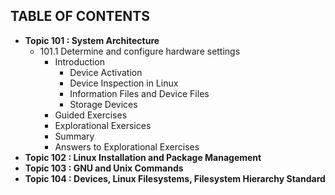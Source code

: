 ## TABLE OF CONTENTS

 - **Topic 101 : System Architecture**
   - 101.1 Determine and configure hardware settings
        -  Introduction
           - Device Activation
           - Device Inspection in Linux
           - Information Files and Device Files
           - Storage Devices
        - Guided Exercises
        - Explorational Exersices
        - Summary
        - Answers to Explorational Exercises
  - **Topic 102 : Linux Installation and Package Management**
  - **Topic 103 : GNU and Unix Commands**
  - **Topic 104 : Devices, Linux Filesystems, Filesystem Hierarchy Standard**